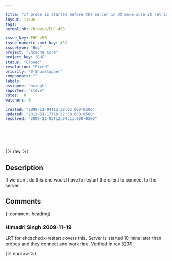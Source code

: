 ```yaml
---

title: "If probe is started before the server in DX make sure it retries to connect"
layout: issue
tags: 
permalink: /browse/EHC-458

issue_key: EHC-458
issue_numeric_sort_key: 458
issuetype: "Bug"
project: "Ehcache Core"
project_key: "EHC"
status: "Closed"
resolution: "Fixed"
priority: "0 Showstopper"
components: ""
labels: 
assignee: "hsingh"
reporter: "steve"
votes:  0
watchers: 0

created: "2009-11-04T12:39:02.000-0500"
updated: "2013-01-17T18:32:30.000-0500"
resolved: "2009-11-05T12:09:11.000-0500"




---
```


{% raw %}

## Description

<div markdown="1" class="description">

If we don't do this one would have to restart the client to connect to the server

</div>

## Comments


{:.comment-heading}
### **Himadri Singh** <span class="date">2009-11-19</span>

<div markdown="1" class="comment">

LRT for ehcachedx-restart covers this. Server is started 10 mins later than probes and they connect and work fine. Verified in rev 5239.

</div>



{% endraw %}
